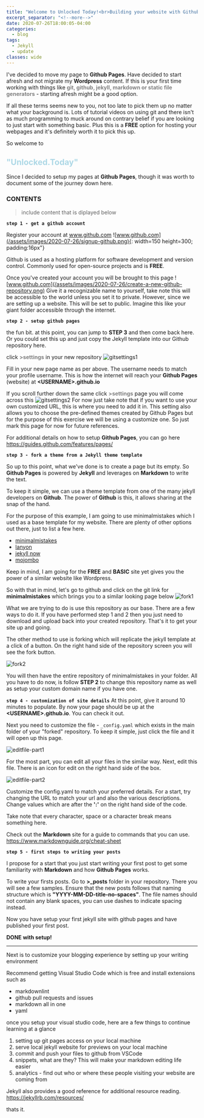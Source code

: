 ```yaml
---
title: "Welcome to Unlocked Today!<br>Building your website with Github Pages"
excerpt_separator: "<!--more-->"
date: 2020-07-26T18:00:05-04:00
categories:
  - blog
tags:
  - Jekyll
  - update
classes: wide
---
```


I've decided to move my page to **Github Pages**. Have decided to start afresh and not migrate my **Wordpress** content. If this is your first time working with things like <span style="color:grey">**git, github, jekyll, markdown or static file generators**</span> - starting afresh might be a good option.

If all these terms seems new to you, not too late to pick them up no matter what your background is. Lots of tutorial videos on using git and there isn't as much programming to muck around on contrary belief if you are looking to just start with something basic. Plus this is a **FREE** option for hosting your webpages and it's definitely worth it to pick this up.

So welcome to
## **<span style="color:lightblue">"Unlocked.Today"</span>**

Since I decided to setup my pages at **Github Pages**, though it was worth to document some of the journey down here.

### **CONTENTS**

>include content that is diplayed below

**`step 1 - get a github account`**

Register your account at
  www.github.com
![www.github.com](/assets/images/2020-07-26/signup-github.png){: width=150 height=300; padding:16px"}

Github is used as a hosting platform for software development and version control. Commonly used for open-source projects and is **FREE**.

Once you've created your account you will be brought to this page
![www.github.com](/assets/images/2020-07-26/create-a-new-github-repository.png)
Give it a recognizable name to yourself, take note this will be accessible to the world unless you set it to private. However, since we are setting up a website. This will be set to public. Imagine this like your giant folder accessible through the internet.

**`step 2 - setup github pages`**

the fun bit. at this point, you can jump to **STEP 3** and then come back here. Or you could set this up and just copy the Jekyll template into our Github repository here.

click <span style="color:grey">**>settings**</span> in your new repository
![gitsettings1](/assets/images/2020-07-26/github-pages-part1.png)

Fill in your new page name as per above. The username needs to match your profile username. This is how the internet will reach your **Github Pages** (website) at **\<USERNAME\>.github.io**

If you scroll further down the same click <span style="color:grey">**>settings**</span> page you will come across this
![gitsettings2](/assets/images/2020-07-26/github-pages-part2.png)
For now just take note that if you want to use your own customized URL, this is where you need to add it in. This setting also allows you to choose the pre-defined themes created by Github Pages but for the purpose of this exercise we will be using a customize one. So just mark this page for now for future references.

For additional details on how to setup **Github Pages**, you can go here
https://guides.github.com/features/pages/

**`step 3 - fork a theme from a Jekyll theme template`**

So up to this point, what we've done is to create a page but its empty.
So **Github Pages** is powered by **Jekyll** and leverages on **Markdown** to write the text.

To keep it simple, we can use a theme template from one of the many jekyll developers on **Github**. The power of **Github** is this, it allows sharing at the snap of the hand.

For the purpose of this example, I am going to use minimalmistakes which I used as a base template for my website. There are plenty of other options out there, just to list a few here.

- [minimalmistakes](https://github.com/mmistakes)
- [lanyon](https://github.com/poole/lanyon)
- [jekyll now](https://github.com/barryclark/jekyll-now)
- [mojombo](https://github.com/mojombo/mojombo.github.io)

Keep in mind, I am going for the **FREE** and **BASIC** site yet gives you the power of a similar website like Wordpress.

So with that in mind, let's go to github and click on the git link for **minimalmistakes** which brings you to a similar looking page below
![fork1](/assets/images/2020-07-26/fork-part2.png)

What we are trying to do is use this repository as our base. There are a few ways to do it. If you have performed step 1 and 2 then you just need to download and upload back into your created repository. That's it to get your site up and going.

The other method to use is forking which will replicate the jekyll template at a click of a button. On the right hand side of the repository screen you will see the fork button.

![fork2](/assets/images/2020-07-26/fork-part1.png)

You will then have the entire repository of minimalmistakes in your folder.
All you have to do now, is follow **STEP 2** to change this repository name as well as setup your custom domain name if you have one.

**`step 4 - customization of site details`**
At this point, give it around 10 minutes to populate. By now your page should be up at the **\<USERNAME\>.github.io**. You can check it out.

Next you need to customize the file - `_config.yaml` which exists in the main folder of your "forked" repository. To keep it simple, just click the file and it will open up this page.

![editfile-part1](/assets/images/2020-07-26/config-yml-part1.png)

For the most part, you can edit all your files in the similar way.
Next, edit this file. There is an icon for edit on the right hand side of the box.

![editfile-part2](/assets/images/2020-07-26/config-yml-part2.png)

Customize the config.yaml to match your preferred details. For a start, try changing the URL to match your url and also the various descriptions. Change values which are after the **':'** on the right hand side of the code.

Take note that every character, space or a character break means something here.

Check out the **Markdown** site for a guide to commands that you can use.
https://www.markdownguide.org/cheat-sheet

**`step 5 - first steps to writing your posts`**

I propose for a start that you just start writing your first post to get some familiarity with **Markdown** and how **Github Pages** works.

To write your firsts posts. Go to **>_posts** folder in your repository.
There you will see a few samples. Ensure that the new posts follows that naming structure which is **"YYYY-MM-DD-title-no-spaces"**. The file names should not contain any blank spaces, you can use dashes to indicate spacing instead.

Now you have setup your first jekyll site with github pages and have published your first post.

**DONE with setup!**

---
Next is to customize your blogging experience by setting up your writing environment

Recommend getting Visual Studio Code which is free and install extensions such as
+ markdownlint
+ github pull requests and issues
+ markdown all in one
+ yaml

once you setup your visual studio code, here are a few things to continue learning at a glance

1. setting up git pages access on your local machine
2. serve local jekyll website for previews on your local machine
3. commit and push your files to github from VSCode
4. snippets, what are they? This will make your markdown editing life easier
5. analytics - find out who or where these people visiting your website are coming from

Jekyll also provides a good reference for additional resource reading.
https://jekyllrb.com/resources/

thats it.
